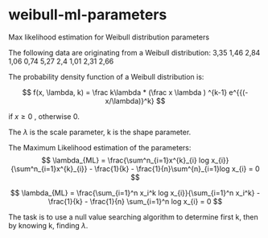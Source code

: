 # weibull-ml-parameters
Max likelihood estimation for Weibull distribution parameters

The following data are originating from a Weibull distribution:
3,35  1,46  2,84  1,06  0,74  5,27  2,4  1,01  2,31  2,66

The probability density function of a Weibull distribution is:

$$ f(x, \lambda, k) = \frac k\lambda * (\frac x \lambda ) ^{k-1} e^{{(-x/\lambda)}^k} $$

if $x \geq 0$ , otherwise 0.

The $\lambda$ is the scale parameter, k is the shape parameter.

The Maximum Likelihood estimation of the parameters:
$$ \lambda_{ML} = \frac{\sum^n_{i=1}x^{k}_{i} log x_{i}}{\sum^n_{i=1}x^{k}_{i}} - \frac{1}{k} - \frac{1}{n}\sum^{n}_{i=1}log x_{i} = 0 $$

$$ \lambda_{ML} = \frac{\sum_{i=1}^n x_i^k  log x_{i}}{\sum_{i=1}^n x_i^k} - \frac{1}{k} - \frac{1}{n} \sum_{i=1}^n log x_{i} = 0 $$

The task is to use a null value searching algorithm to determine first k, then by knowing k, finding $\lambda$.